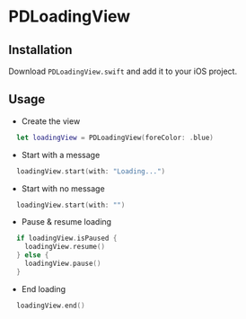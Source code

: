 # PDLoadingView

## Installation

Download `PDLoadingView.swift` and add it to your iOS project.

## Usage

* Create the view
``` swift
  let loadingView = PDLoadingView(foreColor: .blue)
```

* Start with a message
``` swift
  loadingView.start(with: "Loading...")
```

* Start with no message
``` swift
  loadingView.start(with: "")
```

* Pause & resume loading
``` swift
  if loadingView.isPaused {
    loadingView.resume()
  } else {
    loadingView.pause()
  }
```

* End loading
``` swift
  loadingView.end()
```
